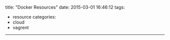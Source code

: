 title: "Docker Resources"
date: 2015-03-01 16:46:12
tags:
- resource
categories:
- cloud
- vagrent

---

